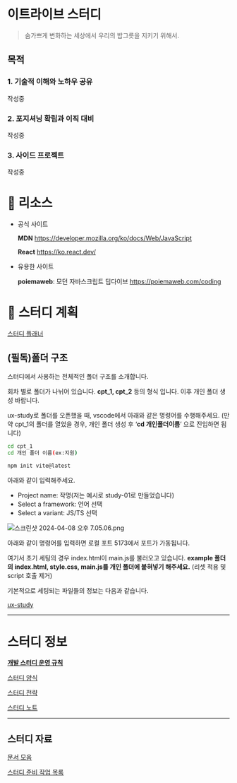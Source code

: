 # 이트라이브 스터디

> 숨가쁘게 변화하는 세상에서 우리의 밥그릇을 지키기 위해서.
> 

## 목적

### **1. 기술적 이해와 노하우 공유**

작성중

### **2. 포지셔닝 확립과 이직 대비**

작성중

### **3. 사이드 프로젝트**

작성중

# 🔖 리소스

- 공식 사이트
    
    **MDN**
    https://developer.mozilla.org/ko/docs/Web/JavaScript
    
    **React**
    https://ko.react.dev/
    
- 유용한 사이트
    
    **poiemaweb**: 모던 자바스크립트 딥다이브 
    https://poiemaweb.com/coding
    

# 📒 스터디 계획

[스터디 플래너](https://www.notion.so/a0d1ef8245174f5fb9c3b163a72945fd?pvs=21)

## (필독)폴더 구조

스터디에서 사용하는 전체적인 폴더 구조를 소개합니다.

회차 별로 폴더가 나뉘어 있습니다. **cpt_1, cpt_2** 등의 형식 입니다. 
이후 개인 폴더 생성 바랍니다.

ux-study로 폴더를 오픈했을 때, vscode에서 아래와 같은 명령어를 수행해주세요.
(만약 cpt_1의 폴더를 열었을 경우, 개인 폴더 생성 후 ‘**cd 개인폴더이름**’ 으로 진입하면 됩니다)

```bash
cd cpt_1
cd 개인 폴더 이름(ex:지원)

npm init vite@latest
```

아래와 같이 입력해주세요.
- Project name: 작명(저는 예시로 study-01로 만들었습니다)
- Select a framework: 언어 선택
- Select a variant: JS/TS 선택

![스크린샷 2024-04-08 오후 7.05.06.png](https://prod-files-secure.s3.us-west-2.amazonaws.com/d1696479-6a24-4bbd-a9b8-6ddf85e89863/320a1673-7324-4e29-bf62-1b06739fb746/%E1%84%89%E1%85%B3%E1%84%8F%E1%85%B3%E1%84%85%E1%85%B5%E1%86%AB%E1%84%89%E1%85%A3%E1%86%BA_2024-04-08_%E1%84%8B%E1%85%A9%E1%84%92%E1%85%AE_7.05.06.png)

아래와 같이 명령어를 입력하면 로컬 포트 5173에서 포트가 가동됩니다.

여기서 초기 세팅의 경우 index.html이 main.js를 불러오고 있습니다.
**example 폴더의 index.html, style.css, main.js를 개인 폴더에 붙혀넣기 해주세요.**
(리셋 적용 및 script 호출 제거)

기본적으로 세팅되는 파일들의 정보는 다음과 같습니다.

[ux-study](https://www.notion.so/e953166997db48158d6ba77fe031ce01?pvs=21)

---

# 스터디 정보

[**개발 스터디 운영 규칙**](https://www.notion.so/7e5c7c7c7c9c46ea83866384959ce3e4?pvs=21)

[스터디 양식](https://www.notion.so/2a5cec725cb34abfafb5a143a0ad89c0?pvs=21)

[스터디 전략](https://www.notion.so/4429a2bba4674dea8525b2e38cfd7a8c?pvs=21)

[스터디 노트](https://www.notion.so/c89a261ef7da4cf2a876701831a41cb0?pvs=21)

---

## 스터디 자료

[문서 모음](https://www.notion.so/dc332e0e7e4e4be8b3565e9054cb4c03?pvs=21)

[스터디 준비 작업 목록](https://www.notion.so/2b3485c7c6294e568188ec97803241d4?pvs=21)